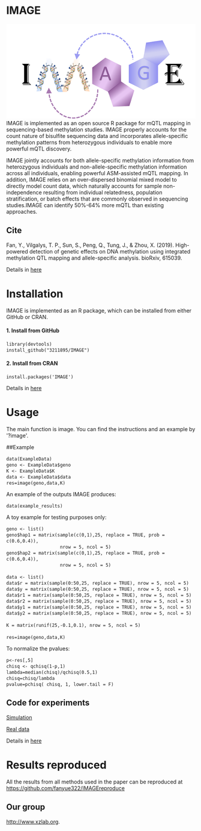 # IMAGE
![IMAGE](https://github.com/fanyue322/fanyue322.github.io/blob/master/log2.png "IMAGE logo")  
IMAGE is implemented as an open source R package for mQTL mapping in sequencing-based methylation studies. IMAGE properly accounts for the count nature of bisulfite sequencing data and incorporates allele-specific methylation patterns from heterozygous individuals to enable more powerful mQTL discovery. 

IMAGE jointly accounts for both allele-specific methylation information from heterozygous individuals and non-allele-specific methylation information across all individuals, enabling powerful ASM-assisted mQTL mapping. In addition, IMAGE relies on an over-dispersed binomial mixed model to directly model count data, which naturally accounts for sample non-independence resulting from individual relatedness, population stratification, or batch effects that are commonly observed in sequencing studies.IMAGE can identify 50%-64% more mQTL than existing approaches.

## Cite 

Fan, Y., Vilgalys, T. P., Sun, S., Peng, Q., Tung, J., & Zhou, X. (2019). High-powered detection of genetic effects on DNA methylation using integrated methylation QTL mapping and allele-specific analysis. bioRxiv, 615039.

Details in [here](https://fanyue322.github.io/about.html)

# Installation
IMAGE is implemented as an R package, which can be installed from either GitHub or CRAN.

#### 1. Install from GitHub
```
library(devtools)
install_github("3211895/IMAGE")
```
#### 2. Install from CRAN
```
install.packages('IMAGE')
```
Details in [here](https://fanyue322.github.io/install.html)
# Usage
The main function is image. You can find the instructions and an example by '?image'.

##Example
```
data(ExampleData)
geno <- ExampleData$geno
K <- ExampleData$K
data <- ExampleData$data
res=image(geno,data,K)
```
An example of the outputs IMAGE produces:
```
data(example_results)
```
A toy example for testing purposes only:
```
geno <- list()
geno$hap1 = matrix(sample(c(0,1),25, replace = TRUE, prob = c(0.6,0.4)),
                    nrow = 5, ncol = 5)
geno$hap2 = matrix(sample(c(0,1),25, replace = TRUE, prob = c(0.6,0.4)),
                    nrow = 5, ncol = 5)

data <- list()
data$r = matrix(sample(0:50,25, replace = TRUE), nrow = 5, ncol = 5)
data$y = matrix(sample(0:50,25, replace = TRUE), nrow = 5, ncol = 5)
data$r1 = matrix(sample(0:50,25, replace = TRUE), nrow = 5, ncol = 5)
data$r2 = matrix(sample(0:50,25, replace = TRUE), nrow = 5, ncol = 5)
data$y1 = matrix(sample(0:50,25, replace = TRUE), nrow = 5, ncol = 5)
data$y2 = matrix(sample(0:50,25, replace = TRUE), nrow = 5, ncol = 5)

K = matrix(runif(25,-0.1,0.1), nrow = 5, ncol = 5)

res=image(geno,data,K)
```
To normalize the pvalues:
```
p<-res[,5]
chisq <- qchisq(1-p,1)
lambda=median(chisq)/qchisq(0.5,1)
chisq=chisq/lambda
pvalue=pchisq( chisq, 1, lower.tail = F)
```

## Code for experiments
[Simulation](https://github.com/fanyue322/IMAGEreproduce)

[Real data](https://github.com/fanyue322/IMAGEreproduce/tree/master/Realdata)

Details in [here](https://fanyue322.github.io/index.html)
# Results reproduced
All the results from all methods used in the paper can be reproduced at https://github.com/fanyue322/IMAGEreproduce

## Our group

 <http://www.xzlab.org>.
